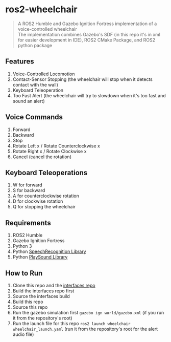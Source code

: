 # ros2-wheelchair
> A ROS2 Humble and Gazebo Ignition Fortress implementation of a voice-controlled wheelchair<br>
> The implementation combines Gazebo's SDF (in this repo it's in xml for easier development in IDE), ROS2 CMake Package, and ROS2 python package

## Features
1. Voice-Controlled Locomotion
2. Contact-Sensor Stopping (the wheelchair will stop when it detects contact with the wall)
3. Keyboard Teleoperation
4. Too Fast Alert (the wheelchair will try to slowdown when it's too fast and sound an alert)

## Voice Commands
1. Forward
2. Backward
3. Stop
4. Rotate Left x / Rotate Counterclockwise x
5. Rotate Right x / Rotate Clockwise x
6. Cancel (cancel the rotation)

## Keyboard Teleoperations
1. W for forward
2. S for backward
3. A for counterclockwise rotation
4. D for clockwise rotation
5. Q for stopping the wheelchair

## Requirements
1. ROS2 Humble
2. Gazebo Ignition Fortress
3. Python 3
4. Python [SpeechRecognition Library](https://pypi.org/project/SpeechRecognition/)
5. Python [PlaySound Library](https://pypi.org/project/playsound/)

## How to Run
1. Clone this repo and the [interfaces repo](https://github.com/Marthenn/ros2-wheelchair-interfaces)
2. Build the interfaces repo first
3. Source the interfaces build
4. Build this repo
5. Source this repo
6. Run the gazebo simulation first `gazebo ign world/gazebo.xml` (if you run it from the repository's root)
7. Run the launch file for this repo `ros2 launch wheelchair wheelchair_launch.yaml` (run it from the repository's root for the alert audio file)
